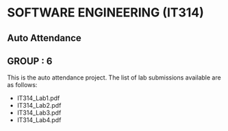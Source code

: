 # SOFTWARE ENGINEERING (IT314)
## Auto Attendance

## GROUP : 6

This is the auto attendance project.
The list of lab submissions available are as follows:
- IT314_Lab1.pdf
- IT314_Lab2.pdf
- IT314_Lab3.pdf
- IT314_Lab4.pdf
